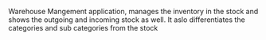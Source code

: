 Warehouse Mangement application, manages the inventory in the stock and shows the outgoing and incoming stock as well. It aslo differentiates the categories and sub categories from the stock